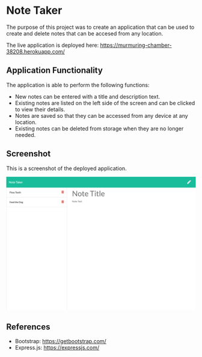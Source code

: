 # Note Taker

The purpose of this project was to create an application that can be used to create and delete notes that can be accesed from any location.

The live application is deployed here: https://murmuring-chamber-38208.herokuapp.com/

## Application Functionality

The application is able to perform the following functions:

- New notes can be entered with a title and description text.
- Existing notes are listed on the left side of the screen and can be clicked to view their details.
- Notes are saved so that they can be accessed from any device at any location.
- Existing notes can be deleted from storage when they are no longer needed.

## Screenshot

This is a screenshot of the deployed application.

<img src="./screenshot.png" alt="Screenshot of the deployed application">

## References

- Bootstrap: https://getbootstrap.com/
- Express.js: https://expressjs.com/
